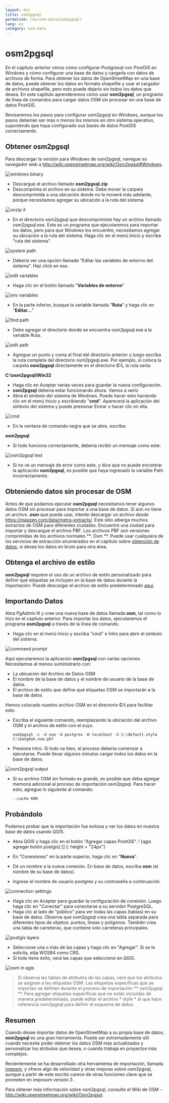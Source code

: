 ```yaml
---
layout: doc
title: osm2pgsql
permalink: /es/osm-data/osm2pgsql/
lang: es
category: osm-data
---
```


osm2pgsql
==========


En el capítulo anterior vimos cómo configurar Postgresql con PostGIS en Windows y cómo configurar una base de datos y cargarla con datos de archivos de forma. Para obtener los datos de OpenStreetMap en una base de datos, puede obtener los datos en formato shapefile y usar el cargador de archivos shapefile, pero esto puede dejarlo sin todos los datos que desea. En este capítulo aprenderemos cómo usar **osm2pgsql**, un programa de línea de comandos para cargar datos OSM sin procesar en una base de datos PostGIS.  

Revisaremos los pasos para configurar osm2pgsql en Windows, aunque los pasos deberían ser más o menos los mismos en otro sistema operativo, suponiendo que haya configurado sus bases de datos PostGIS correctamente.  

Obtener osm2pgsql
-------------

Para descargar la versión para Windows de osm2pgsql, navegue su navegador web a <http://wiki.openstreetmap.org/wiki/Osm2pgsql#Windows>.  

![windows binary][]

- Descargue el archivo llamado **osm2pgsql.zip**  
- Descomprima el archivo en su sistema. Debe mover la carpeta descomprimida a una ubicación donde no la moverá más adelante, porque necesitamos agregar su ubicación a la ruta del sistema.  

![unzip it][]

- En el directorio osm2pgsql que descomprimiste hay un archivo llamado osm2pgsql.exe. Este es un programa que ejecutaremos para importar los datos, pero para que Windows los encuentre, necesitamos agregar su ubicación a la ruta del sistema. Haga clic en el menú Inicio y escriba "ruta del sistema".  

![system path][]

- Debería ver una opción llamada "Editar las variables de entorno del sistema". Haz click en eso.  

![edit variables][]

- Haga clic en el botón llamado "**Variables de entorno**"  

![env variables][]

- En la parte inferior, busque la variable llamada "**Ruta**" y haga clic en "**Editar...**"  

![find path][]

- Debe agregar el directorio donde se encuentra osm2pgsql.exe a la variable Ruta.  

![edit path][]

- Agregue un punto y coma al final del directorio anterior y luego escriba la ruta completa del directorio osm2pgsql.exe. Por ejemplo, si coloca la carpeta **osm2pgsql** directamente en el directorio **C:\\**, la ruta sería:  
	
**C:\osm2pgsql\Win32**  

- Haga clic en Aceptar varias veces para guardar la nueva configuración.  
- **osm2pgsql** debería estar funcionando ahora. Vamos a verlo  
- Abra el símbolo del sistema de Windows. Puede hacer esto haciendo clic en el menú Inicio y escribiendo "**cmd**". Aparecerá la aplicación del símbolo del sistema y puede presionar Entrar o hacer clic en ella.  

![cmd][]

- En la ventana de comando negra que se abre, escriba:  

**osm2pgsql**

- Si todo funciona correctamente, debería recibir un mensaje como este:  

![osm2pgsql test][]

- Si no ve un mensaje de error como este, y dice que no puede encontrar la aplicación **osm2pgsql**, es posible que haya ingresado la variable Path incorrectamente.  

Obteniendo datos sin procesar de OSM
---------------------
Antes de que podamos ejecutar **osm2pgsql** necesitamos tener algunos datos OSM sin procesar para importar a una base de datos. Si aún no tiene un archivo **.osm** que pueda usar, intente descargar un archivo desde <https://mapzen.com/data/metro-extracts/>. Este sitio alberga muchos extractos de OSM para diferentes ciudades. Encuentre una ciudad para importar y descargue el archivo PBF. Los archivos PBF son versiones comprimidas de los archivos normales **. Osm **. Puede usar cualquiera de los servicios de extracción enumerados en el capítulo sobre [obtención de datos](/es​/osm-data/getting-data), si desea los datos en bruto para otra área.  

Obtenga el archivo de estilo
------------------
**osm2pgsql** requiere el uso de un archivo de estilo personalizado para definir qué etiquetas se incluyen en la base de datos durante la importación. Puede descargar el archivo de estilo predeterminado [aquí](/files/default.style).  

Importando Datos
-------------------
Abra PgAdmin III y cree una nueva base de datos llamada **osm**, tal como lo hizo en el capítulo anterior. Para importar los datos, ejecutaremos el programa **osm2pgsql** a través de la línea de comando. 

- Haga clic en el menú Inicio y escriba "cmd" e Intro para abrir el símbolo del sistema.  

![command prompt][]

Aquí ejecutaremos la aplicación **osm2pgsql** con varias opciones. Necesitamos al menos suministrarlo con:  

- La ubicación del Archivo de Datos OSM  
- El nombre de la base de datos y el nombre de usuario de la base de datos.  
- El archivo de estilo que define qué etiquetas OSM se importarán a la base de datos  

Hemos colocado nuestro archivo OSM en el directorio **C:\\** para facilitar esto.  

- Escriba el siguiente comando, reemplazando la ubicación del archivo OSM y el archivo de estilo con el suyo.

      osm2pgsql -c -d osm -U postgres -H localhost -S C:\default.style C:\bangkok.osm.pbf  

- Presione Intro. Si todo va bien, el proceso debería comenzar a ejecutarse. Puede llevar algunos minutos cargar todos los datos en la base de datos.  

![osm2pgsql output][]

- Si su archivo OSM sin formato es grande, es posible que deba agregar memoria adicional al proceso de importación osm2pgsql. Para hacer esto, agregue lo siguiente al comando:  

      --cache 600

Probándolo
-----------

Podemos probar que la importación fue exitosa y ver los datos en nuestra base de datos usando QGIS.  

- Abra QGIS y haga clic en el botón "Agregar capas PostGIS". ! [qgis agregar botón postgis] [] {: height = "24px"}

- En "Conexiones" en la parte superior, haga clic en "**Nueva**".  
- Dé un nombre a la nueva conexión. En base de datos, escriba **osm** (el nombre de su base de datos).  
- Ingrese el nombre de usuario postgres y su contraseña a continuación.  

![connection settings][]

- Haga clic en Aceptar para guardar la configuración de conexión. Luego haga clic en "Conectar" para conectarse a su servidor PostgreSQL.  
- Haga clic al lado de "público" para ver todas las capas (tablas) en su base de datos. Observe que osm2pgsql crea una tabla separada para diferentes tipos de objetos: puntos, líneas y polígonos. También crea una tabla de carreteras, que contiene solo carreteras principales.  

![postgis layers][]

- Seleccione una o más de las capas y haga clic en "Agregar". Si se le solicita, elija WGS84 como CRS.  
- Si todo tiene éxito, verá las capas que seleccionó en QGIS.  

![osm in qgis][]

> Si observa las tablas de atributos de las capas, verá que los atributos se asignan a las etiquetas OSM. Las etiquetas específicas que se importan se definen durante el proceso de importación ** osm2pgsql **. Para agregar etiquetas específicas que no están incluidas de manera predeterminada, puede editar el archivo * style * al que hace referencia osm2pgsql para definir el esquema de datos.  


Resumen
-------

Cuando desee importar datos de OpenStreetMap a su propia base de datos, **osm2pgsql** es una gran herramienta. Puede ser extremadamente útil cuando necesita poder obtener los datos OSM más actualizados y personalizar los atributos que desea, o cuando trabaja en proyectos más complejos.  

Recientemente se ha desarrollado otra herramienta de importación, llamada [imposm](http://imposm.org/), y ofrece algo de velocidad y otras mejoras sobre osm2pgsql, aunque a partir de este escrito carece de otras funciones clave que se prometen en imposom versión 3 .  

Para obtener más información sobre osm2pgsql, consulte el Wiki de OSM - <http://wiki.openstreetmap.org/wiki/Osm2pgsql>.  


[windows binary]: /images/osm-data/windows-binary.png
[unzip it]: /images/osm-data/unzip-it.png
[system path]: /images/osm-data/system-path.png
[edit variables]: /images/osm-data/edit-environment-variables.png
[env variables]: /images/osm-data/environment-variables.png
[find path]: /images/osm-data/find-path.png
[edit path]: /images/osm-data/edit-path-variable.png
[cmd]: /images/osm-data/cmd.png
[osm2pgsql test]: /images/osm-data/osm2pgsql-test.png
[command prompt]: /images/osm-data/command-prompt.png
[osm2pgsql output]: /images/osm-data/osm2pgsql-output.png
[qgis add postgis button]: /images/osm-data/add-postgis-button.png
[connection settings]: /images/osm-data/connection-settings.png
[postgis layers]: /images/osm-data/postgis-layers.png
[osm in qgis]: /images/osm-data/osm-in-qgis.png
